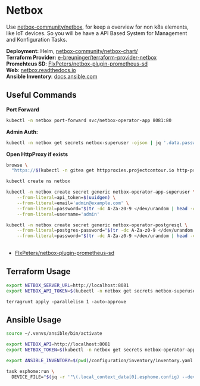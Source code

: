 # Netbox

<!--description-start-->
Use [netbox-community/netbox](https://github.com/netbox-community/netbox), for keep a overview for non k8s elements, like IoT devices. So you will be have a API Based System for Management and Konfiguration Tasks.
<!--description-end-->

<!--header-start-->
**Deployment:** Helm, [netbox-community/netbox-chart/](https://github.com/netbox-community/netbox-chart/)  
**Terraform Provider:** [e-breuninger/terraform-provider-netbox](https://github.com/e-breuninger/terraform-provider-netbox)  
**Promehteus SD**: [FlxPeters/netbox-plugin-prometheus-sd](https://github.com/FlxPeters/netbox-plugin-prometheus-sd)   
**Web**: [netbox.readthedocs.io](https://netbox.readthedocs.io/en/stable/)   
**Ansible Inventory**: [docs.ansible.com](https://docs.ansible.com/ansible/latest/collections/netbox/netbox/nb_inventory_inventory.html)
<!--header-end-->


## Useful Commands

**Port Forward**
<!--port-forward-start-->
```sh
kubectl -n netbox port-forward svc/netbox-operator-app 8081:80
```
<!--port-forward-end-->


**Admin Auth:**

<!--admin-password-start-->
```sh
kubectl -n netbox get secrets netbox-superuser -ojson | jq '.data.password' -r | base64 -d
```
<!--admin-password-end-->

**Open HttpProxy if exists**
<!--httpproxies-start-->
```sh
browse \
  "https://$(kubectl -n gitea get httpproxies.projectcontour.io http-proxy -ojson | jq '.spec.virtualhost.fqdn' -r)"
```
<!--httpproxies-end-->


```sh
kubectl create ns netbox

kubectl -n netbox create secret generic netbox-operator-app-superuser \
    --from-literal=api_token=$(uuidgen) \
    --from-literal=email='admin@example.com' \
    --from-literal=password="$(tr -dc A-Za-z0-9 </dev/urandom | head -c 13; echo)" \
    --from-literal=username='admin'

kubectl -n netbox create secret generic netbox-operator-postgresql \
    --from-literal=postgres-password="$(tr -dc A-Za-z0-9 </dev/urandom | head -c 13; echo)" \
    --from-literal=password="$(tr -dc A-Za-z0-9 </dev/urandom | head -c 13; echo)" 
    
```

<!--links-start-->
* [FlxPeters/netbox-plugin-prometheus-sd](https://github.com/FlxPeters/netbox-plugin-prometheus-sd)
<!--links-end-->

## Terraform Usage

```sh
export NETBOX_SERVER_URL=http://localhost:8081
export NETBOX_API_TOKEN=$(kubectl -n netbox get secrets netbox-superuser -ojson | jq '.data.api_token' -r | base64 -d)
```

```
terragrunt apply -parallelism 1 -auto-approve 
```

## Ansible Usage

```sh
source ~/.venvs/ansible/bin/activate
```


```sh
export NETBOX_API=http://localhost:8081
export NETBOX_TOKEN=$(kubectl -n netbox get secrets netbox-operator-app-superuser -ojson | jq '.data.api_token' -r | base64 -d)
```

```sh
export ANSIBLE_INVENTORY=$(pwd)/configuration/inventory/inventory.yaml

task esphome:run \
  DEVICE_FILE="$(jq -r '"\(.local_context_data[0].esphome.config) --device=\(.ansible_host)"' <<< $(ansible-inventory -i $ANSIBLE_INVENTORY --list | jq '._meta.hostvars["nous-a1t-08"]' -r))"
```



